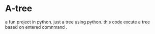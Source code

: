 # A-tree
a fun project in python. just a tree using python.
this code excute a tree based on entered comnmand .

